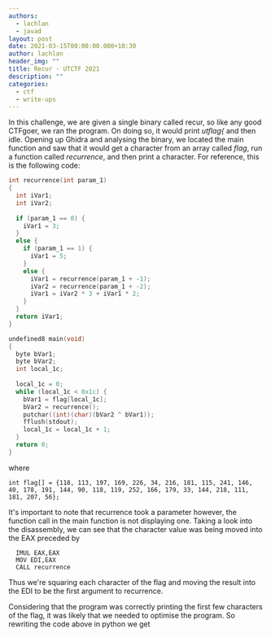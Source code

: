 ```yaml
---
authors:
  - lachlan
  - javad
layout: post
date: 2021-03-15T00:00:00.000+10:30
author: lachlan
header_img: ""
title: Recur - UTCTF 2021
description: ""
categories:
  - ctf
  - write-ups
---
```

In this challenge, we are given a single binary called recur, so like any good CTFgoer, we ran the program. On doing so, it would print *utflag{* and then idle. Opening up Ghidra and analysing the binary, we located the main function and saw that it would get a character from an array called *flag*, run a function called *recurrence*, and then print a character. For reference, this is the following code:

```c
int recurrence(int param_1)
{
  int iVar1;
  int iVar2;
  
  if (param_1 == 0) {
    iVar1 = 3;
  }
  else {
    if (param_1 == 1) {
      iVar1 = 5;
    }
    else {
      iVar1 = recurrence(param_1 + -1);
      iVar2 = recurrence(param_1 + -2);
      iVar1 = iVar2 * 3 + iVar1 * 2;
    }
  }
  return iVar1;
}

undefined8 main(void)
{
  byte bVar1;
  byte bVar2;
  int local_1c;
  
  local_1c = 0;
  while (local_1c < 0x1c) {
    bVar1 = flag[local_1c];
    bVar2 = recurrence();
    putchar((int)(char)(bVar2 ^ bVar1));
    fflush(stdout);
    local_1c = local_1c + 1;
  }
  return 0;
}
```

where

```
int flag[] = {118, 113, 197, 169, 226, 34, 216, 181, 115, 241, 146, 40, 178, 191, 144, 90, 118, 119, 252, 166, 179, 33, 144, 218, 111, 181, 207, 56};
```

It's important to note that recurrence took a parameter however, the function call in the main function is not displaying one. Taking a look into the disassembly, we can see that the character value was being moved into the EAX preceded by

```
  IMUL EAX,EAX
  MOV EDI,EAX
  CALL recurrence
```

Thus we're squaring each character of the flag and moving the result into the EDI to be the first argument to recurrence.

Considering that the program was correctly printing the first few characters of the flag, it was likely that we needed to optimise the program. So rewriting the code above in python we get